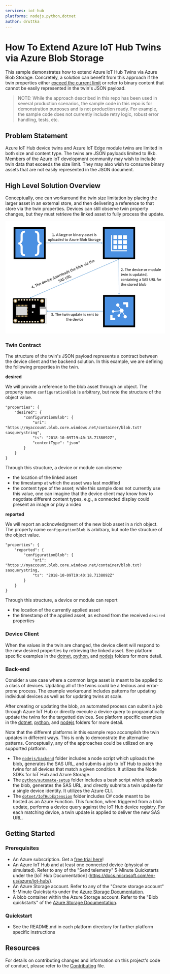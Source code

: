 ```yaml
---
services: iot-hub 
platforms: nodejs,python,dotnet
author: druttka
---
```


# How To Extend Azure IoT Hub Twins via Azure Blob Storage  

This sample demonstrates how to extend Azure IoT Hub Twins via Azure Blob Storage. Concretely, a solution can benefit from this approach if the twin properties either [exceed the current limit](https://feedback.azure.com/forums/907045-azure-iot-edge/suggestions/33583492-iot-hub-device-and-module-twins-limit) or refer to binary content that cannot be easily represented in the twin's JSON payload.

> NOTE: While the approach described in this repo has been used in several production scenarios, the sample code in this repo is for demonstration purposes and is not production ready. For example, the sample code does not currently include retry logic, robust error handling, tests, etc.

## Problem Statement

Azure IoT Hub device twins and Azure IoT Edge module twins are limited in both size and content type. The twins are JSON payloads limited to 8kb. Members of the Azure IoT development community may wish to include twin data that exceeds the size limit. They may also wish to consume binary assets that are not easily represented in the JSON document.

## High Level Solution Overview

Conceptually, one can workaround the twin size limitation by placing the larger asset in an external store, and then delivering a reference to that store via the twin properties. Devices can still observe twin property changes, but they must retrieve the linked asset to fully process the update. 

![High level diagram](./images/HighLevelDiagram.png)

### Twin Contract 

The structure of the twin's JSON payload represents a contract between the device client and the backend solution. In this example, we are defining the following properties in the twin.

**desired**

We will provide a reference to the blob asset through an object. The property name `configurationBlob` is arbitrary, but note the structure of the object value.

```
"properties": {
    "desired": {
        "configurationBlob": {
            "uri": "https://myaccount.blob.core.windows.net/container/blob.txt?sasquerystring",
            "ts": "2018-10-09T19:40:18.7138092Z",
            "contentType": "json"
        }
    }
}
```

Through this structure, a device or module can observe
- the location of the linked asset
- the timestamp at which the asset was last modified
- the content type of the asset; while this sample does not currently use this value, one can imagine that the device client may know how to negotiate different content types, e.g., a connected display could present an image or play a video

**reported**

We will report an acknowledgment of the new blob asset in a rich object. The property name `configurationBlob` is arbitrary, but note the structure of the object value.

```
"properties": {
    "reported": {
        "configurationBlob": {
            "uri": "https://myaccount.blob.core.windows.net/container/blob.txt?sasquerystring,
            "ts": "2018-10-09T19:40:18.7138092Z"
        }
    }
}
```

Through this structure, a device or module can report
- the location of the currently applied asset
- the timestamp of the applied asset, as echoed from the received `desired` properties

### Device Client

When the values in the twin are changed, the device client will respond to the new desired properties by retrieving the linked asset. See platform specific examples in the [dotnet](./dotnet/), [python](./python/), and [nodejs](./nodejs/) folders for more detail.

### Back-end

Consider a use case where a common large asset is meant to be applied to a class of devices. Updating all of the twins could be a tedious and error-prone process. The example workaround includes patterns for updating individual devices as well as for updating twins at scale. 

After creating or updating the blob, an automated process can submit a job through Azure IoT Hub or directly execute a device query to programatically update the twins for the targetted devices. See platform specific examples in the [dotnet](./dotnet/), [python](./python/), and [nodejs](./nodejs/) folders for more detail.

Note that the different platforms in this example repo accomplish the twin updates in different ways. This is only to demonstrate the alternative patterns. Conceptually, any of the approaches could be utilized on any supported platform.

- The [`nodejs/backend`](./nodejs/backend) folder includes a node script which uploads the blob, generates the SAS URL, and submits a job to IoT Hub to patch the twins for all devices that match a given condition. It utilizes the Node SDKs for IoT Hub and Azure Storage.
- The [`python/automate-setup`](./python/automate-setup) folder includes a bash script which uploads the blob, generates the SAS URL, and directly submits a twin update for a single device identity. It utilizes the Azure CLI.
- The [`dotnet/IoTHubExtension`](./dotnet/IoTHubExtension) folder includes C# code meant to be hosted as an Azure Function. This function, when triggered from a blob update, performs a device query against the IoT Hub device registry. For each matching device, a twin update is applied to deliver the new SAS URL.

## Getting Started

### Prerequisites

- An Azure subscription. Get a [free trial here](https://azure.microsoft.com/en-us/free/)!
- An Azure IoT Hub and at least one connected device (physical or simulated). Refer to any of the "Send telemetry" 5-Minute Quickstarts under the [IoT Hub Documentation] (https://docs.microsoft.com/en-us/azure/iot-hub/).
- An Azure Storage account. Refer to any of the "Create storage account" 5-Minute Quickstarts under the [Azure Storage Documentation](https://docs.microsoft.com/en-us/azure/storage/).
- A blob container within the Azure Storage account. Refer to the "Blob quickstarts" of the [Azure Storage Documentation](https://docs.microsoft.com/en-us/azure/storage/).

### Quickstart
- See the README.md in each platform directory for further platform specific instructions

## Resources 

For details on contributing changes and information on this project's code of conduct, please refer to the [Contributing](CONTRIBUTING.md) file.